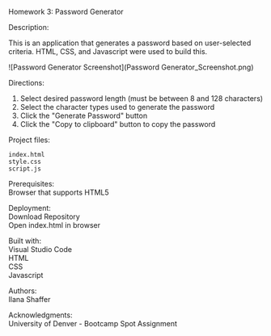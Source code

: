Homework 3: Password Generator  

Description:  

This is an application that generates a password based on user-selected criteria. HTML, CSS, and Javascript were used to build this.  

![Password Generator Screenshot](Password Generator_Screenshot.png)  

Directions:  
1. Select desired password length (must be between 8 and 128 characters)  
2. Select the character types used to generate the password  
3. Click the "Generate Password" button  
4. Click the "Copy to clipboard" button to copy the password  

Project files:  

    index.html  
    style.css  
    script.js  

Prerequisites:  
Browser that supports HTML5

Deployment:  
Download Repository  
Open index.html in browser

Built with:  
Visual Studio Code  
HTML  
CSS  
Javascript 

Authors:  
Ilana Shaffer

Acknowledgments:  
University of Denver - Bootcamp Spot Assignment